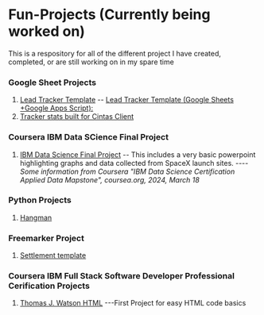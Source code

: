 # Fun-Projects (Currently being worked on)
This is a respository for all of the different project I have created, completed, or are still working on in my spare time


### Google Sheet Projects
1. [Lead Tracker Template](https://github.com/tpalmerton/Fun-Projects/blob/main/Lead_Tracker_Template) -- [Lead Tracker Template (Google Sheets +Google Apps Script):](https://docs.google.com/spreadsheets/d/1t2gAxxgyJxeLuGk9tsM42i7-5A4nTHrLPGXUYAsGBmw/edit?usp=sharing)
2. [Tracker stats built for Cintas Client](https://github.com/tpalmerton/Fun-Projects/blob/main/GoogleSheetsProject_Cintas)


### Coursera IBM Data SCience Final Project
1. [IBM Data Science Final Project](https://github.com/tpalmerton/Fun-Projects/blob/main/Final%20Project%20PowerPoint.pdf) -- This includes a very basic powerpoint highlighting graphs and data collected from SpaceX launch sites.
----   _Some information from Coursera "IBM Data Science Certification Applied Data Mapstone", coursea.org, 2024, March 18_

### Python Projects
1. [Hangman](https://github.com/tpalmerton/Fun-Projects/blob/main/hangman.py)


### Freemarker Project
1. [Settlement template](Settlement_template_freemaker.ftl)

### Coursera IBM Full Stack Software Developer Professional Cerification Projects
1. [Thomas J. Watson HTML](thomasJWatson_Fan_Page.html)
   ---First Project for easy HTML code basics
